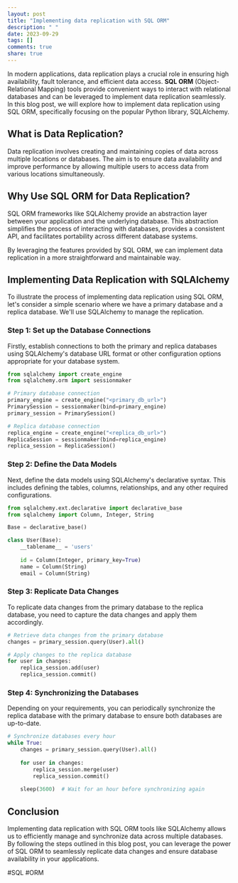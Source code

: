 ```yaml
---
layout: post
title: "Implementing data replication with SQL ORM"
description: " "
date: 2023-09-29
tags: []
comments: true
share: true
---
```


In modern applications, data replication plays a crucial role in ensuring high availability, fault tolerance, and efficient data access. **SQL ORM** (Object-Relational Mapping) tools provide convenient ways to interact with relational databases and can be leveraged to implement data replication seamlessly. In this blog post, we will explore how to implement data replication using SQL ORM, specifically focusing on the popular Python library, SQLAlchemy.

## What is Data Replication?

Data replication involves creating and maintaining copies of data across multiple locations or databases. The aim is to ensure data availability and improve performance by allowing multiple users to access data from various locations simultaneously.

## Why Use SQL ORM for Data Replication?

SQL ORM frameworks like SQLAlchemy provide an abstraction layer between your application and the underlying database. This abstraction simplifies the process of interacting with databases, provides a consistent API, and facilitates portability across different database systems.

By leveraging the features provided by SQL ORM, we can implement data replication in a more straightforward and maintainable way.

## Implementing Data Replication with SQLAlchemy

To illustrate the process of implementing data replication using SQL ORM, let's consider a simple scenario where we have a primary database and a replica database. We'll use SQLAlchemy to manage the replication.

### Step 1: Set up the Database Connections

Firstly, establish connections to both the primary and replica databases using SQLAlchemy's database URL format or other configuration options appropriate for your database system.

```python
from sqlalchemy import create_engine
from sqlalchemy.orm import sessionmaker

# Primary database connection
primary_engine = create_engine("<primary_db_url>")
PrimarySession = sessionmaker(bind=primary_engine)
primary_session = PrimarySession()

# Replica database connection
replica_engine = create_engine("<replica_db_url>")
ReplicaSession = sessionmaker(bind=replica_engine)
replica_session = ReplicaSession()
```

### Step 2: Define the Data Models

Next, define the data models using SQLAlchemy's declarative syntax. This includes defining the tables, columns, relationships, and any other required configurations.

```python
from sqlalchemy.ext.declarative import declarative_base
from sqlalchemy import Column, Integer, String

Base = declarative_base()

class User(Base):
    __tablename__ = 'users'
    
    id = Column(Integer, primary_key=True)
    name = Column(String)
    email = Column(String)
```

### Step 3: Replicate Data Changes

To replicate data changes from the primary database to the replica database, you need to capture the data changes and apply them accordingly.

```python
# Retrieve data changes from the primary database
changes = primary_session.query(User).all()

# Apply changes to the replica database
for user in changes:
    replica_session.add(user)
    replica_session.commit()
```

### Step 4: Synchronizing the Databases

Depending on your requirements, you can periodically synchronize the replica database with the primary database to ensure both databases are up-to-date.

```python
# Synchronize databases every hour
while True:
    changes = primary_session.query(User).all()
    
    for user in changes:
        replica_session.merge(user)
        replica_session.commit()
    
    sleep(3600)  # Wait for an hour before synchronizing again
```

## Conclusion

Implementing data replication with SQL ORM tools like SQLAlchemy allows us to efficiently manage and synchronize data across multiple databases. By following the steps outlined in this blog post, you can leverage the power of SQL ORM to seamlessly replicate data changes and ensure database availability in your applications.

#SQL #ORM